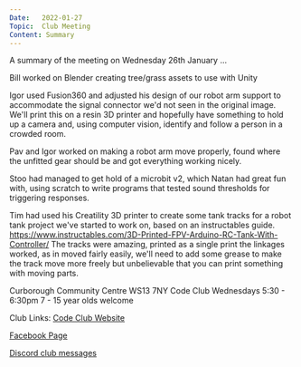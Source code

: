 ```yaml
---
Date:   2022-01-27
Topic:  Club Meeting
Content: Summary
---
```

A summary of the meeting on Wednesday 26th January ...

Bill worked on Blender creating tree/grass assets to use with Unity

Igor used Fusion360 and adjusted his design of our robot arm support to accommodate the signal connector we'd not seen in the original image. We'll print this on a resin 3D printer and hopefully have something to hold up a camera and, using computer vision, identify and follow a person in a crowded room.

Pav and Igor worked on making a robot arm move properly, found where the unfitted gear should be and got everything working nicely.

Stoo had managed to get hold of a microbit v2, which Natan had great fun with, using scratch to write programs that tested sound thresholds for triggering responses. 

Tim had used his Creatility 3D printer to create some tank tracks for a robot tank project we've started to work on, based on an instructables guide. https://www.instructables.com/3D-Printed-FPV-Arduino-RC-Tank-With-Controller/ The tracks were amazing, printed as a single print the linkages worked, as in moved fairly easily, we'll need to add some grease to make the track move more freely but unbelievable that you can print something with moving parts.

Curborough Community Centre
WS13 7NY
Code Club
Wednesdays 5:30 - 6:30pm
7 - 15 year olds welcome

Club Links:
[Code Club Website](https://lichfield-code-club.github.io/)

[Facebook Page](https://www.facebook.com/LichfieldCoders)

[Discord club messages](https://discord.gg/szz6xGK)
